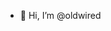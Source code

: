 - 👋 Hi, I’m @oldwired


<!---
oldwired/oldwired is a ✨ special ✨ repository because its `README.md` (this file) appears on your GitHub profile.
You can click the Preview link to take a look at your changes.
--->
